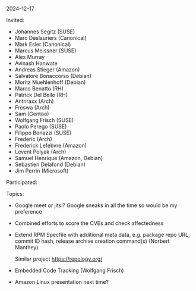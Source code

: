 2024-12-17

Invited:
- Johannes Segitz (SUSE)
- Marc Deslauriers (Canonical)
- Mark Esler (Canonical)
- Marcus Meissner (SUSE)
- Alex Murray
- Avinash Hanwate
- Andreas Stieger (Amazon)
- Salvatore Bonaccorso (Debian)
- Moritz Muehlenhoff (Debian)
- Marco Benatto (RH)
- Patrick Del Bello (RH)
- Anthraxx (Arch)
- Freswa (Arch)
- Sam (Gentoo)
- Wolfgang Frisch (SUSE)
- Paolo Perego (SUSE)
- Filippo Bonazzi (SUSE)
- Frederic (Arch)
- Frederick Lefebvre (Amazon)
- Levent Polyak (Arch)
- Samuel Henrique (Amazon, Debian)
- Sebastien Delafond (Debian)
- Jim Perrin (Microsoft)

Participated:


Topics:
- Google meet or jitsi? Google sneaks in all the time
  so would be my preference

- Combined efforts to score the CVEs and check affectedness

- Extend RPM Specfile with additional meta data, e.g. package repo URL, commit ID hash, release archive creation command(s) (Norbert Manthey)

  Similar project https://repology.org/

- Embedded Code Tracking (Wolfgang Frisch)

- Amazon Linux presentation next time?
